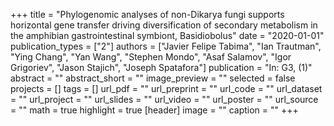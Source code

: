 +++
title = "Phylogenomic analyses of non-Dikarya fungi supports horizontal gene transfer driving diversification of secondary metabolism in the amphibian gastrointestinal symbiont, Basidiobolus"
date = "2020-01-01"
publication_types = ["2"]
authors = ["Javier Felipe Tabima", "Ian Trautman", "Ying Chang", "Yan Wang", "Stephen Mondo", "Asaf Salamov", "Igor Grigoriev", "Jason Stajich", "Joseph Spatafora"]
publication = "In: G3, (1)"
abstract = ""
abstract_short = ""
image_preview = ""
selected = false
projects = []
tags = []
url_pdf = ""
url_preprint = ""
url_code = ""
url_dataset = ""
url_project = ""
url_slides = ""
url_video = ""
url_poster = ""
url_source = ""
math = true
highlight = true
[header]
image = ""
caption = ""
+++
